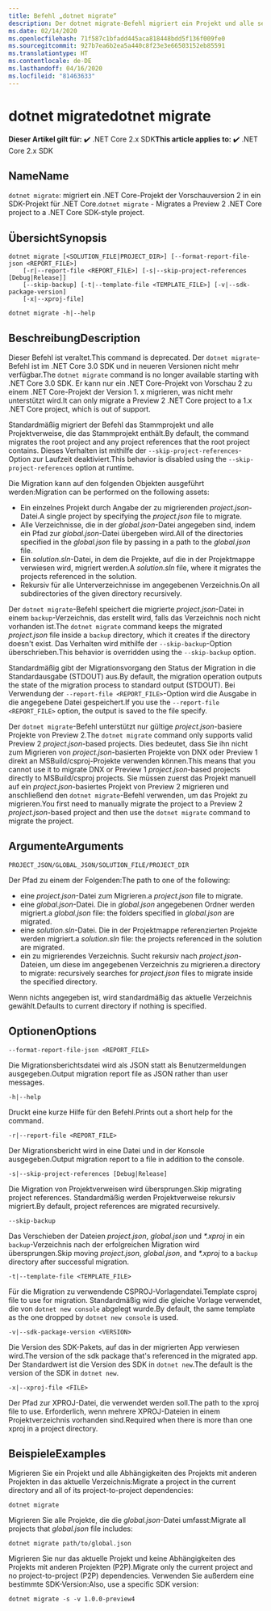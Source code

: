 ```yaml
---
title: Befehl „dotnet migrate“
description: Der dotnet migrate-Befehl migriert ein Projekt und alle seine Abhängigkeiten.
ms.date: 02/14/2020
ms.openlocfilehash: 71f587c1bfadd445aca818448bdd5f136f009fe0
ms.sourcegitcommit: 927b7ea6b2ea5a440c8f23e3e66503152eb85591
ms.translationtype: HT
ms.contentlocale: de-DE
ms.lasthandoff: 04/16/2020
ms.locfileid: "81463633"
---
```

# <a name="dotnet-migrate"></a><span data-ttu-id="33db0-103">dotnet migrate</span><span class="sxs-lookup"><span data-stu-id="33db0-103">dotnet migrate</span></span>

<span data-ttu-id="33db0-104">**Dieser Artikel gilt für:** ✔️ .NET Core 2.x SDK</span><span class="sxs-lookup"><span data-stu-id="33db0-104">**This article applies to:** ✔️ .NET Core 2.x SDK</span></span>

## <a name="name"></a><span data-ttu-id="33db0-105">Name</span><span class="sxs-lookup"><span data-stu-id="33db0-105">Name</span></span>

<span data-ttu-id="33db0-106">`dotnet migrate`: migriert ein .NET Core-Projekt der Vorschauversion 2 in ein SDK-Projekt für .NET Core.</span><span class="sxs-lookup"><span data-stu-id="33db0-106">`dotnet migrate` - Migrates a Preview 2 .NET Core project to a .NET Core SDK-style project.</span></span>

## <a name="synopsis"></a><span data-ttu-id="33db0-107">Übersicht</span><span class="sxs-lookup"><span data-stu-id="33db0-107">Synopsis</span></span>

```dotnetcli
dotnet migrate [<SOLUTION_FILE|PROJECT_DIR>] [--format-report-file-json <REPORT_FILE>]
    [-r|--report-file <REPORT_FILE>] [-s|--skip-project-references [Debug|Release]]
    [--skip-backup] [-t|--template-file <TEMPLATE_FILE>] [-v|--sdk-package-version]
    [-x|--xproj-file]

dotnet migrate -h|--help
```

## <a name="description"></a><span data-ttu-id="33db0-108">Beschreibung</span><span class="sxs-lookup"><span data-stu-id="33db0-108">Description</span></span>

<span data-ttu-id="33db0-109">Dieser Befehl ist veraltet.</span><span class="sxs-lookup"><span data-stu-id="33db0-109">This command is deprecated.</span></span> <span data-ttu-id="33db0-110">Der `dotnet migrate`-Befehl ist im .NET Core 3.0 SDK und in neueren Versionen nicht mehr verfügbar.</span><span class="sxs-lookup"><span data-stu-id="33db0-110">The `dotnet migrate` command is no longer available starting with .NET Core 3.0 SDK.</span></span> <span data-ttu-id="33db0-111">Er kann nur ein .NET Core-Projekt von Vorschau 2 zu einem .NET Core-Projekt der Version 1. x migrieren, was nicht mehr unterstützt wird.</span><span class="sxs-lookup"><span data-stu-id="33db0-111">It can only migrate a Preview 2 .NET Core project to a 1.x .NET Core project, which is out of support.</span></span>

<span data-ttu-id="33db0-112">Standardmäßig migriert der Befehl das Stammprojekt und alle Projektverweise, die das Stammprojekt enthält.</span><span class="sxs-lookup"><span data-stu-id="33db0-112">By default, the command migrates the root project and any project references that the root project contains.</span></span> <span data-ttu-id="33db0-113">Dieses Verhalten ist mithilfe der `--skip-project-references`-Option zur Laufzeit deaktiviert.</span><span class="sxs-lookup"><span data-stu-id="33db0-113">This behavior is disabled using the `--skip-project-references` option at runtime.</span></span>

<span data-ttu-id="33db0-114">Die Migration kann auf den folgenden Objekten ausgeführt werden:</span><span class="sxs-lookup"><span data-stu-id="33db0-114">Migration can be performed on the following assets:</span></span>

* <span data-ttu-id="33db0-115">Ein einzelnes Projekt durch Angabe der zu migrierenden *project.json*-Datei.</span><span class="sxs-lookup"><span data-stu-id="33db0-115">A single project by specifying the *project.json* file to migrate.</span></span>
* <span data-ttu-id="33db0-116">Alle Verzeichnisse, die in der *global.json*-Datei angegeben sind, indem ein Pfad zur *global.json*-Datei übergeben wird.</span><span class="sxs-lookup"><span data-stu-id="33db0-116">All of the directories specified in the *global.json* file by passing in a path to the *global.json* file.</span></span>
* <span data-ttu-id="33db0-117">Ein *solution.sln*-Datei, in dem die Projekte, auf die in der Projektmappe verwiesen wird, migriert werden.</span><span class="sxs-lookup"><span data-stu-id="33db0-117">A *solution.sln* file, where it migrates the projects referenced in the solution.</span></span>
* <span data-ttu-id="33db0-118">Rekursiv für alle Unterverzeichnisse im angegebenen Verzeichnis.</span><span class="sxs-lookup"><span data-stu-id="33db0-118">On all subdirectories of the given directory recursively.</span></span>

<span data-ttu-id="33db0-119">Der `dotnet migrate`-Befehl speichert die migrierte *project.json*-Datei in einem `backup`-Verzeichnis, das erstellt wird, falls das Verzeichnis noch nicht vorhanden ist.</span><span class="sxs-lookup"><span data-stu-id="33db0-119">The `dotnet migrate` command keeps the migrated *project.json* file inside a `backup` directory, which it creates if the directory doesn't exist.</span></span> <span data-ttu-id="33db0-120">Das Verhalten wird mithilfe der `--skip-backup`-Option überschrieben.</span><span class="sxs-lookup"><span data-stu-id="33db0-120">This behavior is overridden using the `--skip-backup` option.</span></span>

<span data-ttu-id="33db0-121">Standardmäßig gibt der Migrationsvorgang den Status der Migration in die Standardausgabe (STDOUT) aus.</span><span class="sxs-lookup"><span data-stu-id="33db0-121">By default, the migration operation outputs the state of the migration process to standard output (STDOUT).</span></span> <span data-ttu-id="33db0-122">Bei Verwendung der `--report-file <REPORT_FILE>`-Option wird die Ausgabe in die angegebene Datei gespeichert.</span><span class="sxs-lookup"><span data-stu-id="33db0-122">If you use the `--report-file <REPORT_FILE>` option, the output is saved to the file specify.</span></span>

<span data-ttu-id="33db0-123">Der `dotnet migrate`-Befehl unterstützt nur gültige *project.json*-basiere Projekte von Preview 2.</span><span class="sxs-lookup"><span data-stu-id="33db0-123">The `dotnet migrate` command only supports valid Preview 2 *project.json*-based projects.</span></span> <span data-ttu-id="33db0-124">Dies bedeutet, dass Sie ihn nicht zum Migrieren von *project.json*-basierten Projekte von DNX oder Preview 1 direkt an MSBuild/csproj-Projekte verwenden können.</span><span class="sxs-lookup"><span data-stu-id="33db0-124">This means that you cannot use it to migrate DNX or Preview 1 *project.json*-based projects directly to MSBuild/csproj projects.</span></span> <span data-ttu-id="33db0-125">Sie müssen zuerst das Projekt manuell auf ein *project.json*-basiertes Projekt von Preview 2 migrieren und anschließend den `dotnet migrate`-Befehl verwenden, um das Projekt zu migrieren.</span><span class="sxs-lookup"><span data-stu-id="33db0-125">You first need to manually migrate the project to a Preview 2 *project.json*-based project and then use the `dotnet migrate` command to migrate the project.</span></span>

## <a name="arguments"></a><span data-ttu-id="33db0-126">Argumente</span><span class="sxs-lookup"><span data-stu-id="33db0-126">Arguments</span></span>

`PROJECT_JSON/GLOBAL_JSON/SOLUTION_FILE/PROJECT_DIR`

<span data-ttu-id="33db0-127">Der Pfad zu einem der Folgenden:</span><span class="sxs-lookup"><span data-stu-id="33db0-127">The path to one of the following:</span></span>

* <span data-ttu-id="33db0-128">eine *project.json*-Datei zum Migrieren.</span><span class="sxs-lookup"><span data-stu-id="33db0-128">a *project.json* file to migrate.</span></span>
* <span data-ttu-id="33db0-129">eine *global.json*-Datei. Die in *global.json* angegebenen Ordner werden migriert.</span><span class="sxs-lookup"><span data-stu-id="33db0-129">a *global.json* file: the folders specified in *global.json* are migrated.</span></span>
* <span data-ttu-id="33db0-130">eine *solution.sln*-Datei. Die in der Projektmappe referenzierten Projekte werden migriert.</span><span class="sxs-lookup"><span data-stu-id="33db0-130">a *solution.sln* file: the projects referenced in the solution are migrated.</span></span>
* <span data-ttu-id="33db0-131">ein zu migrierendes Verzeichnis. Sucht rekursiv nach *project.json*-Dateien, um diese im angegebenen Verzeichnis zu migrieren.</span><span class="sxs-lookup"><span data-stu-id="33db0-131">a directory to migrate: recursively searches for *project.json* files to migrate inside the specified directory.</span></span>

<span data-ttu-id="33db0-132">Wenn nichts angegeben ist, wird standardmäßig das aktuelle Verzeichnis gewählt.</span><span class="sxs-lookup"><span data-stu-id="33db0-132">Defaults to current directory if nothing is specified.</span></span>

## <a name="options"></a><span data-ttu-id="33db0-133">Optionen</span><span class="sxs-lookup"><span data-stu-id="33db0-133">Options</span></span>

`--format-report-file-json <REPORT_FILE>`

<span data-ttu-id="33db0-134">Die Migrationsberichtsdatei wird als JSON statt als Benutzermeldungen ausgegeben.</span><span class="sxs-lookup"><span data-stu-id="33db0-134">Output migration report file as JSON rather than user messages.</span></span>

`-h|--help`

<span data-ttu-id="33db0-135">Druckt eine kurze Hilfe für den Befehl.</span><span class="sxs-lookup"><span data-stu-id="33db0-135">Prints out a short help for the command.</span></span>

`-r|--report-file <REPORT_FILE>`

<span data-ttu-id="33db0-136">Der Migrationsbericht wird in eine Datei und in der Konsole ausgegeben.</span><span class="sxs-lookup"><span data-stu-id="33db0-136">Output migration report to a file in addition to the console.</span></span>

`-s|--skip-project-references [Debug|Release]`

<span data-ttu-id="33db0-137">Die Migration von Projektverweisen wird übersprungen.</span><span class="sxs-lookup"><span data-stu-id="33db0-137">Skip migrating project references.</span></span> <span data-ttu-id="33db0-138">Standardmäßig werden Projektverweise rekursiv migriert.</span><span class="sxs-lookup"><span data-stu-id="33db0-138">By default, project references are migrated recursively.</span></span>

`--skip-backup`

<span data-ttu-id="33db0-139">Das Verschieben der Dateien *project.json*, *global.json* und *\*.xproj* in ein `backup`-Verzeichnis nach der erfolgreichen Migration wird übersprungen.</span><span class="sxs-lookup"><span data-stu-id="33db0-139">Skip moving *project.json*, *global.json*, and *\*.xproj* to a `backup` directory after successful migration.</span></span>

`-t|--template-file <TEMPLATE_FILE>`

<span data-ttu-id="33db0-140">Für die Migration zu verwendende CSPROJ-Vorlagendatei.</span><span class="sxs-lookup"><span data-stu-id="33db0-140">Template csproj file to use for migration.</span></span> <span data-ttu-id="33db0-141">Standardmäßig wird die gleiche Vorlage verwendet, die von `dotnet new console` abgelegt wurde.</span><span class="sxs-lookup"><span data-stu-id="33db0-141">By default, the same template as the one dropped by `dotnet new console` is used.</span></span>

`-v|--sdk-package-version <VERSION>`

<span data-ttu-id="33db0-142">Die Version des SDK-Pakets, auf das in der migrierten App verwiesen wird.</span><span class="sxs-lookup"><span data-stu-id="33db0-142">The version of the sdk package that's referenced in the migrated app.</span></span> <span data-ttu-id="33db0-143">Der Standardwert ist die Version des SDK in `dotnet new`.</span><span class="sxs-lookup"><span data-stu-id="33db0-143">The default is the version of the SDK in `dotnet new`.</span></span>

`-x|--xproj-file <FILE>`

<span data-ttu-id="33db0-144">Der Pfad zur XPROJ-Datei, die verwendet werden soll.</span><span class="sxs-lookup"><span data-stu-id="33db0-144">The path to the xproj file to use.</span></span> <span data-ttu-id="33db0-145">Erforderlich, wenn mehrere XPROJ-Dateien in einem Projektverzeichnis vorhanden sind.</span><span class="sxs-lookup"><span data-stu-id="33db0-145">Required when there is more than one xproj in a project directory.</span></span>

## <a name="examples"></a><span data-ttu-id="33db0-146">Beispiele</span><span class="sxs-lookup"><span data-stu-id="33db0-146">Examples</span></span>

<span data-ttu-id="33db0-147">Migrieren Sie ein Projekt und alle Abhängigkeiten des Projekts mit anderen Projekten in das aktuelle Verzeichnis:</span><span class="sxs-lookup"><span data-stu-id="33db0-147">Migrate a project in the current directory and all of its project-to-project dependencies:</span></span>

`dotnet migrate`

<span data-ttu-id="33db0-148">Migrieren Sie alle Projekte, die die *global.json*-Datei umfasst:</span><span class="sxs-lookup"><span data-stu-id="33db0-148">Migrate all projects that *global.json* file includes:</span></span>

`dotnet migrate path/to/global.json`

<span data-ttu-id="33db0-149">Migrieren Sie nur das aktuelle Projekt und keine Abhängigkeiten des Projekts mit anderen Projekten (P2P).</span><span class="sxs-lookup"><span data-stu-id="33db0-149">Migrate only the current project and no project-to-project (P2P) dependencies.</span></span> <span data-ttu-id="33db0-150">Verwenden Sie außerdem eine bestimmte SDK-Version:</span><span class="sxs-lookup"><span data-stu-id="33db0-150">Also, use a specific SDK version:</span></span>

`dotnet migrate -s -v 1.0.0-preview4`
